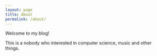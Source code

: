 ```yaml
---
layout: page
title: About
permalink: /about/
---
```


Welcome to my blog!

This is a nobody who interested in computer science, music and other things.
